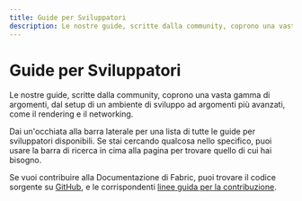 ```yaml
---
title: Guide per Sviluppatori
description: Le nostre guide, scritte dalla community, coprono una vasta gamma di argomenti, dal setup di un ambiente di sviluppo ad argomenti più avanzati, come il rendering e il networking.
---
```


# Guide per Sviluppatori

Le nostre guide, scritte dalla community, coprono una vasta gamma di argomenti, dal setup di un ambiente di sviluppo ad argomenti più avanzati, come il rendering e il networking.

Dai un'occhiata alla barra laterale per una lista di tutte le guide per sviluppatori disponibili. Se stai cercando qualcosa nello specifico, puoi usare la barra di ricerca in cima alla pagina per trovare quello di cui hai bisogno.

Se vuoi contribuire alla Documentazione di Fabric, puoi trovare il codice sorgente su [GitHub](https://github.com/FabricMC/fabric-docs), e le corrispondenti [linee guida per la contribuzione](../contributing).
